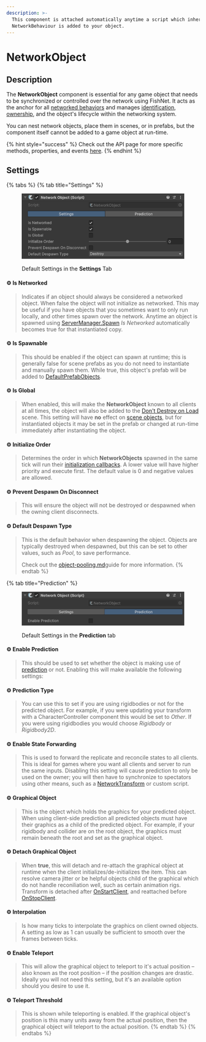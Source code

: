 ```yaml
---
description: >-
  This component is attached automatically anytime a script which inherits from
  NetworkBehaviour is added to your object.
---
```


# NetworkObject

## Description

The **NetworkObject** component is essential for any game object that needs to be synchronized or controlled over the network using FishNet. It acts as the anchor for all [networked behaviors](../../guides/features/networked-gameobjects-and-scripts/network-behaviour-guides.md) and manages [identification](../../guides/features/server-and-client-identification/), [ownership](../../guides/features/ownership/), and the object's lifecycle within the networking system.

You can nest network objects, place them in scenes, or in prefabs, but the component itself cannot be added to a game object at run-time.

{% hint style="success" %}
Check out the API page for more specific methods, properties, and events [here](https://fish-networking.com/FishNet/api/api/FishNet.Object.NetworkObject.html).
{% endhint %}

## Settings

{% tabs %}
{% tab title="Settings" %}
<div align="left" data-full-width="false"><figure><img src="../../.gitbook/assets/network-object-component.png" alt=""><figcaption><p>Default Settings in the <strong>Settings</strong> Tab</p></figcaption></figure></div>

#### :gear: **Is Networked**

> Indicates if an object should always be considered a networked object. When false the object will not initialize as networked. This may be useful if you have objects that you sometimes want to only run locally, and other times spawn over the network. Anytime an object is spawned using [ServerManager.Spawn](../../guides/features/networked-gameobjects-and-scripts/spawning/) _Is Networked_ automatically becomes true for that instantiated copy.

#### :gear: **Is Spawnable**

> This should be enabled if the object can spawn at runtime; this is generally false for scene prefabs as you do not need to instantiate and manually spawn them. While true, this object's prefab will be added to [DefaultPrefabObjects](../scriptableobjects/spawnableprefabs/defaultprefabobjects.md).

#### :gear: **Is Global**

> When enabled, this will make the **NetworkObject** known to all clients at all times, the object will also be added to the [Don't Destroy on Load](https://docs.unity3d.com/ScriptReference/Object.DontDestroyOnLoad.html) scene. This setting will have **no** effect on [scene objects](../../guides/high-level-overview/terminology/miscellaneous.md#scene-object), but for instantiated objects it may be set in the prefab or changed at run-time immediately after instantiating the object.

#### :gear: **Initialize Order**

> Determines the order in which **NetworkObjects** spawned in the same tick will run their [initialization callbacks](../../guides/features/networked-gameobjects-and-scripts/network-behaviour-guides.md#callbacks). A lower value will have higher priority and execute first. The default value is 0 and negative values are allowed.

#### :gear: **Prevent Despawn On Disconnect**

> This will ensure the object will not be destroyed or despawned when the owning client disconnects.

#### :gear: **Default Despawn Type**

> This is the default behavior when despawning the object. Objects are typically destroyed when despawned, but this can be set to other values, such as _Pool_, to save performance.
>
> Check out the [object-pooling.md](../../guides/features/networked-gameobjects-and-scripts/spawning/object-pooling.md "mention")guide for more information.
{% endtab %}

{% tab title="Prediction" %}
<div align="left"><figure><img src="../../.gitbook/assets/network-object-prediction-component.png" alt=""><figcaption><p>Default Settings in the <strong>Prediction</strong> tab</p></figcaption></figure></div>

#### :gear: **Enable Prediction**

> This should be used to set whether the object is making use of [prediction](../../guides/features/prediction/what-is-client-side-prediction.md) or not. Enabling this will make available the following settings:

#### :gear: **Prediction Type**

> You can use this to set if you are using rigidbodies or not for the predicted object. For example, if you were updating your transform with a CharacterController component this would be set to _Other_. If you were using rigidbodies you would choose _Rigidbody_ or _Rigidbody2D_.

#### :gear: **Enable State Forwarding**

> This is used to forward the replicate and reconcile states to all clients. This is ideal for games where you want all clients and server to run the same inputs. Disabling this setting will cause prediction to only be used on the owner; you will then have to synchronize to spectators using other means, such as a [NetworkTransform](network-transform.md) or custom script.

#### :gear: **Graphical Object**

> This is the object which holds the graphics for your predicted object. When using client-side prediction all predicted objects must have their graphics as a child of the predicted object. For example, if your rigidbody and collider are on the root object, the graphics must remain beneath the root and set as the graphical object.

#### :gear: **Detach Graphical Object**

> When **true**, this will detach and re-attach the graphical object at runtime when the client initializes/de-initializes the item. This can resolve camera jitter or be helpful objects child of the graphical which do not handle reconiliation well, such as certain animation rigs. Transform is detached after [OnStartClient](../../guides/features/networked-gameobjects-and-scripts/network-behaviour-guides.md#onstartclient), and reattached before [OnStopClient](../../guides/features/networked-gameobjects-and-scripts/network-behaviour-guides.md#onstopclient).

#### :gear: **Interpolation**

> Is how many ticks to interpolate the graphics on client owned objects. A setting as low as 1 can usually be sufficient to smooth over the frames between ticks.

#### :gear: **Enable Teleport**

> This will allow the graphical object to teleport to it's actual position – also known as the root position – if the position changes are drastic. Ideally you will not need this setting, but it's an available option should you desire to use it.

#### :gear: **Teleport Threshold**

> This is shown while teleporting is enabled. If the graphical object's position is this many units away from the actual position, then the graphical object will teleport to the actual position.
{% endtab %}
{% endtabs %}